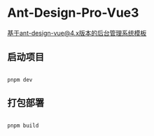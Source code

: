 # Ant-Design-Pro-Vue3

基于ant-design-vue@4.x版本的后台管理系统模板


## 启动项目

```shell

pnpm dev

```

## 打包部署

```shell

pnpm build

```
